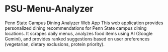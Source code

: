 # PSU-Menu-Analyzer

Penn State Campus Dining Analyzer Web App
This web application provides personalized dining recommendations for Penn State campus dining locations. It scrapes daily menus, analyzes food items using AI (Google Gemini), and provides ranked suggestions based on user preferences (vegetarian, dietary exclusions, protein priority).

